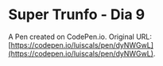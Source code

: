 # Super Trunfo - Dia 9

A Pen created on CodePen.io. Original URL: [https://codepen.io/luiscals/pen/dyNWGwL](https://codepen.io/luiscals/pen/dyNWGwL).


